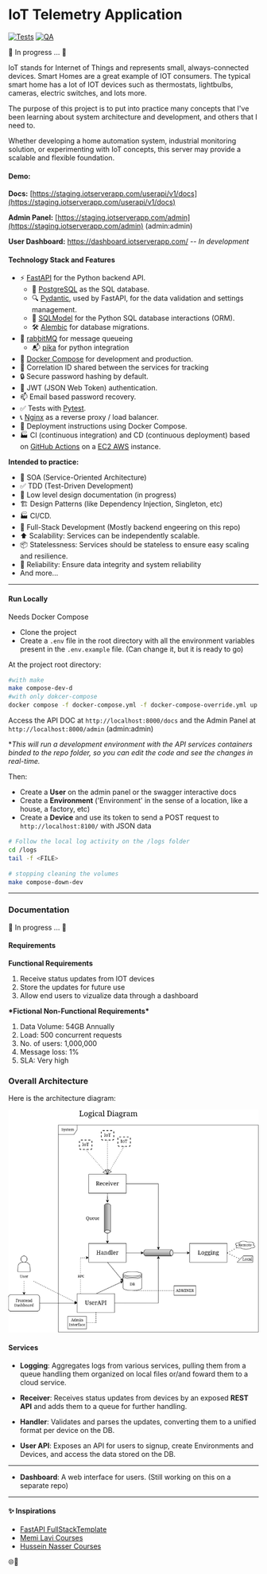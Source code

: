 # IoT Telemetry Application
[![Tests](https://github.com/kaiosatiro/iot_server/actions/workflows/deploy-staging.yml/badge.svg)](https://github.com/kaiosatiro/iot_server/actions/workflows/deploy-staging.yml)
[![QA](https://github.com/kaiosatiro/iot_server/actions/workflows/qa.yml/badge.svg)](https://github.com/kaiosatiro/iot_server/actions/workflows/qa.yml)

:construction: In progress ... :construction:

IoT stands for Internet of Things and represents small, always-connected devices. Smart Homes are a great example of IOT consumers. The typical smart home has a lot of IOT devices such as thermostats, lightbulbs, cameras, electric switches, and lots more. 

The purpose of this project is to put into practice many concepts that I've been learning about system architecture and development, and others that I need to.

Whether developing a home automation system, industrial monitoring solution, or experimenting with IoT concepts, this server may provide a scalable and flexible foundation.

#### Demo: 
**Docs:** [https://staging.iotserverapp.com/userapi/v1/docs](https://staging.iotserverapp.com/userapi/v1/docs)

**Admin Panel:** [https://staging.iotserverapp.com/admin](https://staging.iotserverapp.com/admin) (admin:admin)

**User Dashboard:** https://dashboard.iotserverapp.com/  -- *In development* 

#### Technology Stack and Features

- ⚡ [FastAPI](https://fastapi.tiangolo.com/) for the Python backend API.
  - 💾 [PostgreSQL](https://www.postgresql.org/) as the SQL database.
  - 🔍 [Pydantic](https://docs.pydantic.dev/latest/), used by FastAPI, for the data validation and settings management.
  - 🧰 [SQLModel](https://sqlmodel.tiangolo.com/) for the Python SQL database interactions (ORM).
  - 🛠️ [Alembic](https://alembic.sqlalchemy.org/) for database migrations.
- 🐇 [rabbitMQ](https://www.rabbitmq.com/) for message queueing
  - 📬 [pika](https://pika.readthedocs.io/en/stable/) for python integration
- 🐋 [Docker Compose](https://www.docker.com/) for development and production.
- 🔗 Correlation ID shared between the services for tracking
- 🔒 Secure password hashing by default.
- 🔑 JWT (JSON Web Token) authentication.
- 📫 Email based password recovery.
- ✅ Tests with [Pytest](https://docs.pytest.org/en/stable/).
- 📞 [Nginx](https://nginx.org/en/) as a reverse proxy / load balancer.
- 🚢 Deployment instructions using Docker Compose.
- 🏭 CI (continuous integration) and CD (continuous deployment) based on [GitHub Actions](https://docs.github.com/en/actions) on a [EC2 AWS](https://aws.amazon.com/pt/ec2/) instance.

**Intended to practice:**
- 📐 SOA (Service-Oriented Architecture)
- ✅ TDD (Test-Driven Development)
- 📝 Low level design documentation (in progress)
- 🏗️ Design Patterns (like Dependency Injection, Singleton, etc)
- 🏭 CI/CD.
- 🚀 Full-Stack Development (Mostly backend engeering on this repo)
- :arrow_up: Scalability: Services can be independently scalable.
- 📦 Statelessness: Services should be stateless to ensure easy scaling and resilience.
- 🧱 Reliability: Ensure data integrity and system reliability
- And more...

---

#### Run Locally
Needs Docker Compose

- Clone the project
- Create a `.env` file in the root directory with all the environment variables present in the `.env.example` file. (Can change it, but it is ready to go)

At the project root directory:
```bash
#with make
make compose-dev-d
#with only dokcer-compose
docker compose -f docker-compose.yml -f docker-compose-override.yml up --build -d
```
Access the API DOC at `http://localhost:8000/docs` and the Admin Panel at `http://localhost:8000/admin` (admin:admin)

**This will run a development environment with the API services containers binded to the repo folder, so you can edit the code and see the changes in real-time.*

Then: 
- Create a **User** on the admin panel or the swagger interactive docs
- Create a **Environment** ('Environment' in the sense of a location, like a house, a factory, etc)
- Create a **Device** and use its token to send a POST request to `http://localhost:8100/` with JSON data


```bash
# Follow the local log activity on the /logs folder
cd /logs
tail -f <FILE>
```


```bash
# stopping cleaning the volumes
make compose-down-dev
```

---
### Documentation
:construction: In progress ... :construction:
#### Requirements
**Functional Requirements**
1. Receive status updates from IOT devices
2. Store the updates for future use
3. Allow end users to vizualize data through a dashboard

**\*Fictional Non-Functional Requirements\***
1. Data Volume: 54GB Annually
2. Load: 500 concurrent requests
3. No. of users: 1,000,000
4. Message loss: 1%
5. SLA: Very high

### Overall Architecture
Here is the architecture diagram:

<div style="text-align: center;">
  <img src="/doc/logic_diagram.png" alt="Alt text" />
</div>

#### Services

- **Logging**: Aggregates logs from various services, pulling them from a queue handling them organized on local files or/and foward them to a cloud service.

- **Receiver**: Receives status updates from devices by an exposed **REST API** and adds them to a queue for further handling.
- **Handler**: Validates and parses the updates, converting them to a unified format per device on the DB.
- **User API**: Exposes an API for users to signup, create Environments and Devices, and access the data stored on the DB. 
- ------
- **Dashboard**: A web interface for users. (Still working on this on a separate repo)
---
#### ✨ Inspirations
- [FastAPI FullStackTemplate](https://github.com/fastapi/full-stack-fastapi-template)
-  [Memi Lavi Courses](https://www.linkedin.com/in/memilavi/)
-  [Hussein Nasser Courses](https://www.linkedin.com/in/hnaser/)


🌐🚀